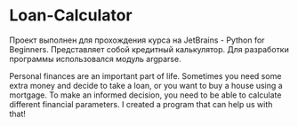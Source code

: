 # Loan-Calculator

Проект выполнен для прохождения курса на JetBrains - Python for Beginners. 
Представляет собой кредитный калькулятор.
Для разработки программы использовался модуль argparse.

Personal finances are an important part of life. 
Sometimes you need some extra money and decide to take a loan, 
or you want to buy a house using a mortgage. 
To make an informed decision, you need to be able to calculate different financial parameters. 
I created a program that can help us with that!
